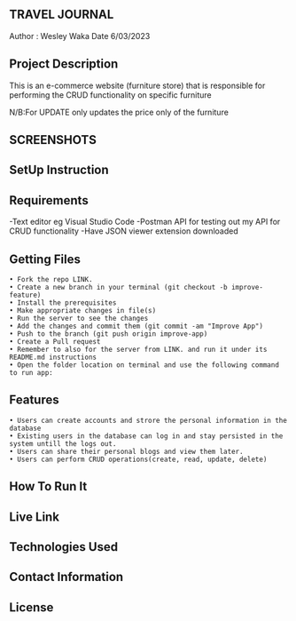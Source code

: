 ## TRAVEL JOURNAL

Author : Wesley Waka
Date 6/03/2023

## Project Description

This is an e-commerce website (furniture store) that is responsible for performing the CRUD functionality on specific furniture

N/B:For UPDATE only updates the price only of the furniture

## SCREENSHOTS

## SetUp Instruction

## Requirements

-Text editor eg Visual Studio Code
-Postman API for testing out my API for CRUD functionality
-Have JSON viewer extension downloaded

## Getting Files

    • Fork the repo LINK.
    • Create a new branch in your terminal (git checkout -b improve-feature)
    • Install the prerequisites
    • Make appropriate changes in file(s)
    • Run the server to see the changes
    • Add the changes and commit them (git commit -am "Improve App")
    • Push to the branch (git push origin improve-app)
    • Create a Pull request
    • Remember to also for the server from LINK. and run it under its README.md instructions
    • Open the folder location on terminal and use the following command to run app:

## Features

    • Users can create accounts and strore the personal information in the database
    • Existing users in the database can log in and stay persisted in the system untill the logs out.
    • Users can share their personal blogs and view them later.
    • Users can perform CRUD operations(create, read, update, delete)

## How To Run It

## Live Link

## Technologies Used

## Contact Information

## License
